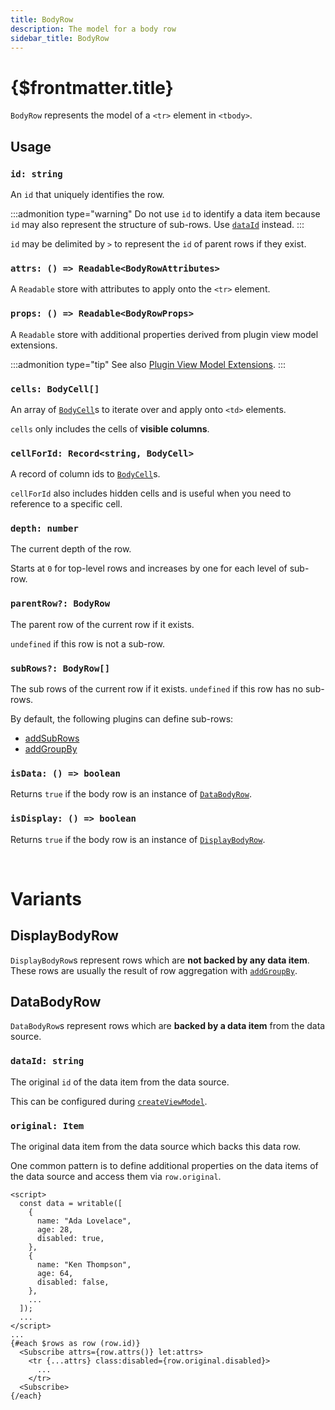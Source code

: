 ```yaml
---
title: BodyRow
description: The model for a body row
sidebar_title: BodyRow
---
```


<script>
  import { useHljs } from '$lib/utils/useHljs';
  useHljs('ts');
</script>

# {$frontmatter.title}

`BodyRow` represents the model of a `<tr>` element in `<tbody>`.

## Usage

### `id: string`

An `id` that uniquely identifies the row.

:::admonition type="warning"
Do not use `id` to identify a data item because `id` may also represent the structure of sub-rows. Use [`dataId`](#dataid-string) instead.
:::

`id` may be delimited by `>` to represent the `id` of parent rows if they exist.

### `attrs: () => Readable<BodyRowAttributes>`

A `Readable` store with attributes to apply onto the `<tr>` element.

### `props: () => Readable<BodyRowProps>`

A `Readable` store with additional properties derived from plugin view model extensions.

:::admonition type="tip"
See also [Plugin View Model Extensions](../plugins/overview#connecting-plugins-to-markup).
:::

### `cells: BodyCell[]`

An array of [`BodyCell`](./body-cell.md)s to iterate over and apply onto `<td>` elements.

`cells` only includes the cells of **visible columns**.

### `cellForId: Record<string, BodyCell>`

A record of column ids to [`BodyCell`](./body-cell.md)s.

`cellForId` also includes hidden cells and is useful when you need to reference to a specific cell.

### `depth: number`

The current depth of the row.

Starts at `0` for top-level rows and increases by one for each level of sub-row.

### `parentRow?: BodyRow`

The parent row of the current row if it exists.

`undefined` if this row is not a sub-row.

### `subRows?: BodyRow[]`

The sub rows of the current row if it exists. `undefined` if this row has no sub-rows.

By default, the following plugins can define sub-rows:

- [addSubRows](../plugins/add-sub-rows.md)
- [addGroupBy](../plugins/add-group-by.md)

### `isData: () => boolean`

Returns `true` if the body row is an instance of [`DataBodyRow`](#databodyrow).

### `isDisplay: () => boolean`

Returns `true` if the body row is an instance of [`DisplayBodyRow`](#displaybodyrow).

<br/>

# Variants

## DisplayBodyRow

`DisplayBodyRow`s represent rows which are **not backed by any data item**. These rows are usually the result of row aggregation with [`addGroupBy`](../plugins/add-group-by.md).

## DataBodyRow

`DataBodyRow`s represent rows which are **backed by a data item** from the data source.

### `dataId: string`

The original `id` of the data item from the data source.

This can be configured during [`createViewModel`](./create-view-model.md#options-rowdataid-item-index-string).

### `original: Item`

The original data item from the data source which backs this data row.

One common pattern is to define additional properties on the data items of the data source and access them via `row.original`.

```svelte
<script>
  const data = writable([
    {
      name: "Ada Lovelace",
      age: 28,
      disabled: true,
    },
    {
      name: "Ken Thompson",
      age: 64,
      disabled: false,
    },
    ...
  ]);
  ...
</script>
...
{#each $rows as row (row.id)}
  <Subscribe attrs={row.attrs()} let:attrs>
    <tr {...attrs} class:disabled={row.original.disabled}>
      ...
    </tr>
  <Subscribe>
{/each}
```

